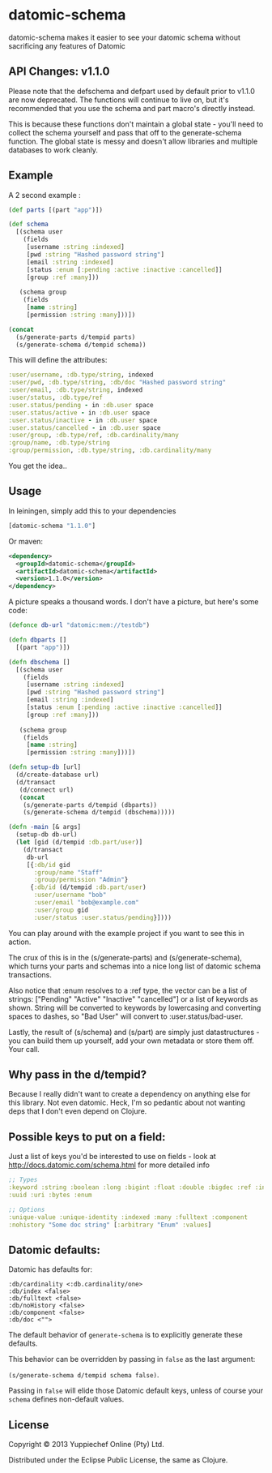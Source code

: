 # datomic-schema

datomic-schema makes it easier to see your datomic schema without sacrificing any features of Datomic

## API Changes: v1.1.0

Please note that the defschema and defpart used by default prior to v1.1.0 are now deprecated. The functions will
continue to live on, but it's recommended that you use the schema and part macro's directly instead.

This is because these functions don't maintain a global state - you'll need to collect the schema yourself and pass that off to the generate-schema function. The global state is messy and doesn't allow libraries and multiple databases to work cleanly.

## Example

A 2 second example :

```clojure
(def parts [(part "app")])

(def schema
  [(schema user
    (fields
     [username :string :indexed]
     [pwd :string "Hashed password string"]
     [email :string :indexed]
     [status :enum [:pending :active :inactive :cancelled]]
     [group :ref :many]))
   
   (schema group
    (fields
     [name :string]
     [permission :string :many]))])

(concat
  (s/generate-parts d/tempid parts)
  (s/generate-schema d/tempid schema)) 
```

This will define the attributes:

```clojure
:user/username, :db.type/string, indexed
:user/pwd, :db.type/string, :db/doc "Hashed password string"
:user/email, :db.type/string, indexed
:user/status, :db.type/ref
:user.status/pending - in :db.user space
:user.status/active - in :db.user space
:user.status/inactive - in :db.user space
:user.status/cancelled - in :db.user space
:user/group, :db.type/ref, :db.cardinality/many
:group/name, :db.type/string
:group/permission, :db.type/string, :db.cardinality/many
```

You get the idea..

## Usage

In leiningen, simply add this to your dependencies

```clojure
[datomic-schema "1.1.0"]
```

Or maven:
```xml
<dependency>
  <groupId>datomic-schema</groupId>
  <artifactId>datomic-schema</artifactId>
  <version>1.1.0</version>
</dependency>
```

A picture speaks a thousand words. I don't have a picture, but here's some code:

```clojure
(defonce db-url "datomic:mem://testdb")

(defn dbparts []
  [(part "app")])

(defn dbschema []
  [(schema user
    (fields
     [username :string :indexed]
     [pwd :string "Hashed password string"]
     [email :string :indexed]
     [status :enum [:pending :active :inactive :cancelled]]
     [group :ref :many]))
   
   (schema group
    (fields
     [name :string]
     [permission :string :many]))])

(defn setup-db [url]
  (d/create-database url)
  (d/transact
   (d/connect url)
   (concat
    (s/generate-parts d/tempid (dbparts))
    (s/generate-schema d/tempid (dbschema)))))

(defn -main [& args]
  (setup-db db-url)
  (let [gid (d/tempid :db.part/user)]
    (d/transact
     db-url
     [{:db/id gid
       :group/name "Staff"
       :group/permission "Admin"}
      {:db/id (d/tempid :db.part/user)
       :user/username "bob"
       :user/email "bob@example.com"
       :user/group gid
       :user/status :user.status/pending}])))
```

You can play around with the example project if you want to see this in action.

The crux of this is in the (s/generate-parts) and (s/generate-schema), which turns your parts and schemas into a nice long list of datomic schema transactions.

Also notice that :enum resolves to a :ref type, the vector can be a list of strings: ["Pending" "Active" "Inactive" "cancelled"] or a list of keywords as shown. String will be converted to keywords by lowercasing and converting spaces to dashes, so "Bad User" will convert to :user.status/bad-user.

Lastly, the result of (s/schema) and (s/part) are simply just datastructures - you can build them up yourself, add your own metadata or store them off. Your call.

## Why pass in the d/tempid?

Because I really didn't want to create a dependency on anything else for this library. Not even datomic. Heck, I'm so pedantic about not wanting deps that I don't even depend on Clojure.

## Possible keys to put on a field:

Just a list of keys you'd be interested to use on fields - look at http://docs.datomic.com/schema.html for more detailed info

```clojure
;; Types
:keyword :string :boolean :long :bigint :float :double :bigdec :ref :instant
:uuid :uri :bytes :enum

;; Options
:unique-value :unique-identity :indexed :many :fulltext :component
:nohistory "Some doc string" [:arbitrary "Enum" :values]
```

## Datomic defaults:
Datomic has defaults for:

```
:db/cardinality <:db.cardinality/one>
:db/index <false>
:db/fulltext <false>
:db/noHistory <false>
:db/component <false>
:db/doc <"">
```
The default behavior of `generate-schema` is to explicitly generate these defaults.

This behavior can be overridden by passing in `false` as the last argument:

`(s/generate-schema d/tempid schema false)`.

Passing in `false` will elide those Datomic default keys, unless of course your `schema`
defines non-default values.


## License

Copyright © 2013 Yuppiechef Online (Pty) Ltd.

Distributed under the Eclipse Public License, the same as Clojure.
